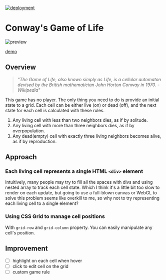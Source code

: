 [![deployment](https://github.com/krikchaip/game-of-life/actions/workflows/deployment.yml/badge.svg)](https://github.com/krikchaip/game-of-life/actions/workflows/deployment.yml)

# Conway's Game of Life

![preview](https://media.giphy.com/media/XGJY08szoq1dnGsaUf/giphy.gif)

[demo](https://krikchaip.github.io/game-of-life)

## Overview

> _"The Game of Life, also known simply as Life, is a cellular automaton devised by the British mathematician John Horton Conway in 1970.
> \- Wikipedia"_

This game has no player. The only thing you need to do is provide an initial state to a grid. Each cell can be either live (on) or dead (off), and the next state for each cell is calculated with these rules.

1. Any living cell with less than two neighbors dies, as if by solitude.
2. Any living cell with more than three neighbors dies, as if by overpopulation.
3. Any dead(empty) cell with exactly three living neighbors becomes alive, as if by reproduction.

## Approach

### Each living cell represents a single HTML `<div>` element

Intuitively, many people may try to fill all the spaces with divs and using nested array to track each cell state. Which I think it's a little bit too slow to render on each update, but going to use a full-blown canvas or WebGL to solve this problem seems like overkill to me, so why not to try representing each living cell to a single element?

### Using CSS Grid to manage cell positions

With `grid-row` and `grid-column` property. You can easily manipulate any cell's position.

## Improvement

- [ ] highlight on each cell when hover
- [ ] click to edit cell on the grid
- [ ] custom game rule
